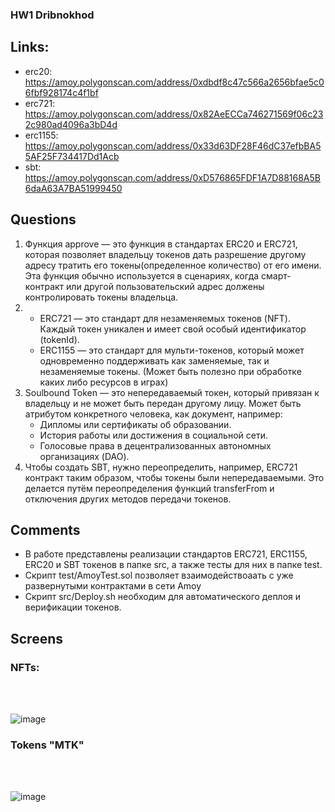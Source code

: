 ### HW1 Dribnokhod
## Links:
- erc20: https://amoy.polygonscan.com/address/0xdbdf8c47c566a2656bfae5c06fbf928174c4f1bf
- erc721: https://amoy.polygonscan.com/address/0x82AeECCa746271569f06c232c980ad4096a3bD4d
- erc1155: https://amoy.polygonscan.com/address/0x33d63DF28F46dC37efbBA55AF25F734417Dd1Acb
- sbt: https://amoy.polygonscan.com/address/0xD576865FDF1A7D88168A5B6daA63A7BA51999450
## Questions 
1. Функция approve — это функция в стандартах ERC20 и ERC721, которая позволяет владельцу токенов дать 
разрешение другому адресу тратить его токены(определенное количество) от его имени. Эта функция обычно 
используется в сценариях, когда смарт-контракт или другой пользовательский адрес должены контролировать токены владельца.
2. - ERC721 — это стандарт для незаменяемых токенов (NFT). Каждый токен уникален и имеет свой особый идентификатор (tokenId).
   - ERC1155 — это стандарт для мульти-токенов, который может одновременно поддерживать как заменяемые, так и незаменяемые токены. (Может быть полезно при обработке каких либо ресурсов в играх)
3. Soulbound Token — это непередаваемый токен, который привязан к владельцу и не может быть передан другому лицу. Может быть атрибутом конкретного человека, как документ, например:
   - Дипломы или сертификаты об образовании.
   - История работы или достижения в социальной сети.
   - Голосовые права в децентрализованных автономных организациях (DAO).
4. Чтобы создать SBT, нужно переопределить, например,  ERC721 контракт таким образом, чтобы токены были непередаваемыми. Это делается путём переопределения функций transferFrom и отключения других методов передачи токенов.
## Comments
- В работе представлены реализации стандартов ERC721, ERC1155, ERC20 и SBT токенов в папке src, а также тесты для них в папке test.
- Скрипт test/AmoyTest.sol позволяет взаимодействоаать с уже развернутыми контрактами в сети Amoy
- Скрипт src/Deploy.sh необходим для автоматического деплоя и верификации токенов.
## Screens
### NFTs:
<br/>
<br/>

![image](https://github.com/user-attachments/assets/946cc263-a9c5-4d6f-adc0-afcd9f02eeef)


### Tokens "MTK"
<br/>
<br/>

![image](https://github.com/user-attachments/assets/3fa9837b-f4c9-4860-b938-9e1e93663dbe)
